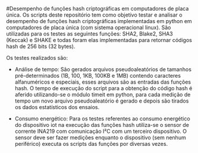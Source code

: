 #Desempenho de funções hash criptográficas em computadores de placa única.
Os scripts deste repositório tem como objetivo testar e analisar o desempenho de funções hash criptográficas implementadas em python em computadores de placa única (com sistema operacional linux). São utilizadas para os testes as seguintes funções: SHA2, Blake2, SHA3 (Keccak) e SHAKE e todas foram elas implementadas para retornar códigos hash de 256 bits (32 bytes).

Os testes realizados são:

- Análise de tempo: São gerados arquivos pseudoaleatórios de tamanhos pré-determinados (1B, 100, 1KB, 100KB e 1MB) contendo caracteres alfanuméricos e especiais, esses arquivos são as entradas das funções hash. O tempo de execução do script para a obtenção do código hash é aferido utilizando-se o módulo timeit em python, para cada medição de tempo um novo arquivo pseudoaleatório é gerado e depois são tirados os dados estatísticos dos ensaios.

 
- Consumo energético: Para os testes referentes ao consumo energético do dispositivo iot na execução das funções hash utiliza-se o sensor de corrente INA219 com comunicação I²C com um terceiro dispositivo. O sensor deve ser fazer medições enquanto o dispositivo (sem nenhum periférico) executa os scripts das funções por diversas vezes.

